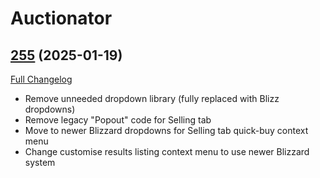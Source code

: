 # Auctionator

## [255](https://github.com/Auctionator/Auctionator/tree/255) (2025-01-19)
[Full Changelog](https://github.com/Auctionator/Auctionator/compare/254...255) 

- Remove unneeded dropdown library (fully replaced with Blizz dropdowns)  
- Remove legacy "Popout" code for Selling tab  
- Move to newer Blizzard dropdowns for Selling tab quick-buy context menu  
- Change customise results listing context menu to use newer Blizzard system  
